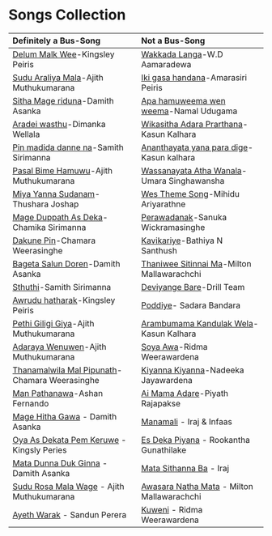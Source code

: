 # Songs Collection

| Definitely a Bus-Song | Not a Bus-Song |
| :---         | :---         |
| [Delum Malk Wee](https://www.youtube.com/watch?v=UtKqd3QWdu4)-Kingsley Peiris | [Wakkada Langa](https://www.youtube.com/watch?v=Lv0Lz1Gfc80)-W.D Aamaradewa |
| [Sudu Araliya Mala](https://youtu.be/okHjqFeGEzs)-Ajith Muthukumarana | [Iki gasa handana](https://youtu.be/U400UCdUUaM)-Amarasiri Peiris |
| [Sitha Mage riduna](https://youtu.be/L2VGDuvwLXA)-Damith Asanka | [Apa hamuweema wen weema](https://youtu.be/KyAVb7MPx2I)-Namal Udugama |
| [Aradei wasthu](https://www.youtube.com/watch?v=CL-Tz5yQ5SQ)-Dimanka Wellala | [Wikasitha Adara Prarthana](https://www.youtube.com/watch?v=fP10z3F2ah8)-Kasun Kalhara |
| [Pin madida danne na](https://www.youtube.com/watch?v=MvPtX-4-Nns)-Samith Sirimanna| [Ananthayata yana para dige](https://www.youtube.com/watch?v=hOzj9ZmX8XA)-Kasun kalhara |
| [Pasal Bime Hamuwu](https://www.youtube.com/watch?v=w2mPzfbLTvw)-Ajith Muthukumarana| [Wassanayata Atha Wanala](https://www.youtube.com/watch?v=8aCJlTqPsHM)-Umara Singhawansha |
| [Miya Yanna Sudanam](https://www.youtube.com/watch?v=yA2P3FAoiUI)-Thushara Joshap |[Wes Theme Song](https://www.youtube.com/watch?v=9qPZXdsvI48)-Mihidu Ariyarathne |
| [Mage Duppath As Deka](https://www.youtube.com/watch?v=22yH9sTLFLg)-Chamika Sirimanna |[Perawadanak](https://www.youtube.com/watch?v=jJmAyoJ-LOY)-Sanuka Wickramasinghe |
| [Dakune Pin](https://www.youtube.com/watch?v=BsCnUzbXVxM)-Chamara Weerasinghe |[Kavikariye](https://www.youtube.com/watch?v=cQlcRxFkkR4)-Bathiya N Santhush |
| [Bageta Salun Doren](https://www.youtube.com/watch?v=aZnZzgMFOEw)-Damith Asanka |[Thaniwee Sitinnai Ma](https://www.youtube.com/watch?v=dnslaxgpE0w)-Milton Mallawarachchi |
| [Sthuthi](https://www.youtube.com/watch?v=qiSZUyZUiyo)-Samith Sirimanna | [Deviyange Bare](https://www.youtube.com/watch?v=-Yj1At289rw)-Drill Team |
| [Awrudu hatharak](https://www.youtube.com/watch?v=UT-z04jfMg4)-Kingsley Peiris | [Poddiye](https://www.youtube.com/watch?v=doHzexvrJFc)- Sadara Bandara |
| [Pethi Giligi Giya](https://www.youtube.com/watch?v=D-3Q0-ZibU4)-Ajith Muthukumarana| [Arambumama Kandulak Wela](https://www.youtube.com/watch?v=aNEX3fopDzU)-Kasun Kalhara |
| [Adaraya Wenuwen](https://www.youtube.com/watch?v=-bimqNc3iW4)-Ajith Muthukumarana | [Soya Awa](https://www.youtube.com/watch?v=ixnjDzxjey0)-Ridma Weerawardena |
| [Thanamalwila Mal Pipunath](https://www.youtube.com/watch?v=0BiqeOY4eCg&index)-Chamara Weerasinghe | [Kiyanna Kiyanna](https://www.youtube.com/watch?v=FIs4kakKC5c)-Nadeeka Jayawardena |
| [Man Pathanawa](https://www.youtube.com/watch?v=cup44QvubSs)-Ashan Fernando | [Ai Mama Adare](https://www.youtube.com/watch?v=xjEV8EgLfLY)-Piyath Rajapakse |
| [Mage Hitha Gawa](https://www.youtube.com/watch?v=j1XrwaqLyeI) - Damith Asanka | [Manamali](https://www.youtube.com/watch?v=PXQcpqKstQE) - Iraj & Infaas |
| [Oya As Dekata Pem Keruwe](https://www.youtube.com/watch?v=IKdfwauowHM) - Kingsly Peries | [Es Deka Piyana](https://www.youtube.com/watch?v=5_dg0t_Q4jE) - Rookantha Gunathilake |
| [Mata Dunna Duk Ginna](https://www.youtube.com/watch?v=XpkTpJaBcG4) - Damith Asanka | [Mata Sithanna Ba](https://www.youtube.com/watch?v=KeZfI4XoDB8) - Iraj |
| [Sudu Rosa Mala Wage](https://www.youtube.com/watch?v=Zml4ThW1Tz4) - Ajith Muthukumarana | [Awasara Natha Mata](https://www.youtube.com/watch?v=sRABikHwwVw) - Milton Mallawarachchi |
| [Ayeth Warak](https://www.youtube.com/watch?v=rr_5oIfJ6FA) - Sandun Perera | [Kuweni](https://www.youtube.com/watch?v=iIm4gcybpsI) - Ridma Weerawardena |


